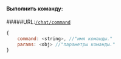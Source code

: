 #### Выполнить команду:  
#####URL:[`/chat/command`](http://funstream.tv/api/chat/command)  
```js
{
    command: <string>, //"имя команды."
    params: <obj> //"параметры команды."
}
```
